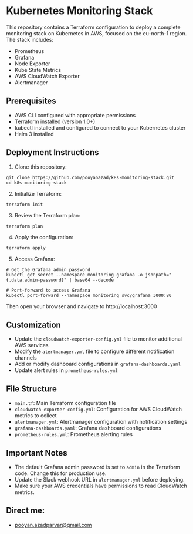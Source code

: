 # Kubernetes Monitoring Stack

This repository contains a Terraform configuration to deploy a complete monitoring stack on Kubernetes in AWS, focused on the eu-north-1 region. The stack includes:

- Prometheus
- Grafana
- Node Exporter
- Kube State Metrics
- AWS CloudWatch Exporter
- Alertmanager

## Prerequisites

- AWS CLI configured with appropriate permissions
- Terraform installed (version 1.0+)
- kubectl installed and configured to connect to your Kubernetes cluster
- Helm 3 installed

## Deployment Instructions

1. Clone this repository:
```
git clone https://github.com/pooyanazad/k8s-monitoring-stack.git
cd k8s-monitoring-stack
```

2. Initialize Terraform:
```
terraform init
```

3. Review the Terraform plan:
```
terraform plan
```

4. Apply the configuration:
```
terraform apply
```

5. Access Grafana:
```
# Get the Grafana admin password
kubectl get secret --namespace monitoring grafana -o jsonpath="{.data.admin-password}" | base64 --decode

# Port-forward to access Grafana
kubectl port-forward --namespace monitoring svc/grafana 3000:80
```

Then open your browser and navigate to http://localhost:3000

## Customization

- Update the `cloudwatch-exporter-config.yml` file to monitor additional AWS services
- Modify the `alertmanager.yml` file to configure different notification channels
- Add or modify dashboard configurations in `grafana-dashboards.yaml`
- Update alert rules in `prometheus-rules.yml`

## File Structure

- `main.tf`: Main Terraform configuration file
- `cloudwatch-exporter-config.yml`: Configuration for AWS CloudWatch metrics to collect
- `alertmanager.yml`: Alertmanager configuration with notification settings
- `grafana-dashboards.yaml`: Grafana dashboard configurations
- `prometheus-rules.yml`: Prometheus alerting rules

## Important Notes

- The default Grafana admin password is set to `admin` in the Terraform code. Change this for production use.
- Update the Slack webhook URL in `alertmanager.yml` before deploying.
- Make sure your AWS credentials have permissions to read CloudWatch metrics.


## Direct me:
- pooyan.azadparvar@gmail.com
